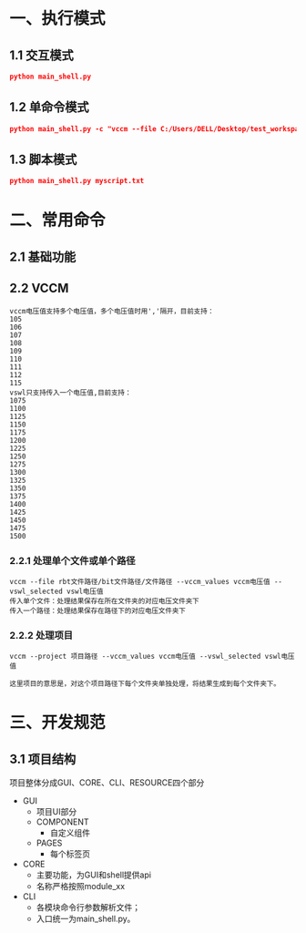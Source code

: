 # 一、执行模式

## 1.1 交互模式

```json
python main_shell.py
```

## 1.2 单命令模式

```json
python main_shell.py -c "vccm --file C:/Users/DELL/Desktop/test_workspace/shell/bram_36e1_2_wf_0_a.rbt --vccm_values 105"
```

## 1.3 脚本模式

```json
python main_shell.py myscript.txt
```

# 二、常用命令

## 2.1 基础功能





## 2.2 VCCM

```shell
vccm电压值支持多个电压值，多个电压值时用','隔开，目前支持：
105
106
107
108
109
110
111
112
115
vswl只支持传入一个电压值,目前支持：
1075
1100
1125
1150
1175
1200
1225
1250
1275
1300
1325
1350
1375
1400
1425
1450
1475
1500
```

### 2.2.1 处理单个文件或单个路径

```shell
vccm --file rbt文件路径/bit文件路径/文件路径 --vccm_values vccm电压值 --vswl_selected vswl电压值
传入单个文件：处理结果保存在所在文件夹的对应电压文件夹下
传入一个路径：处理结果保存在路径下的对应电压文件夹下
```

### 2.2.2 处理项目

```shell
vccm --project 项目路径 --vccm_values vccm电压值 --vswl_selected vswl电压值

这里项目的意思是，对这个项目路径下每个文件夹单独处理，将结果生成到每个文件夹下。
```

# 三、开发规范

## 3.1 项目结构

项目整体分成GUI、CORE、CLI、RESOURCE四个部分

- GUI
  - 项目UI部分
  - COMPONENT
    - 自定义组件
  - PAGES
    - 每个标签页
- CORE
  - 主要功能，为GUI和shell提供api
  - 名称严格按照module_xx
- CLI
  - 各模块命令行参数解析文件；
  - 入口统一为main_shell.py。
  